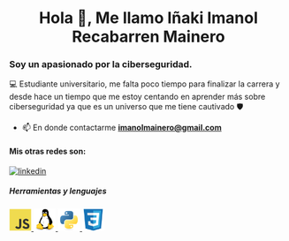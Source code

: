<h1 align="center">Hola 👋, Me llamo Iñaki Imanol Recabarren Mainero</h1>

<h3 aling="center">Soy un apasionado por la ciberseguridad.</h3>

<p> 💻 Estudiante universitario, me falta poco tiempo para finalizar la carrera y desde hace un tiempo que me estoy centando en aprender más sobre ciberseguridad ya que es un universo que me tiene cautivado 🛡️<p/>

- 📫 En donde contactarme **imanolmainero@gmail.com**

<h4 aling="left">Mis otras redes son:</h4>
<p aling="left">
<a href="https://linkedin.com/in/iñakirecabarren" target="blank"> <img src="https://cdn.jsdelivr.net/gh/devicons/devicon/icons/linkedin/linkedin-original.svg" alt="linkedin" width="40" height="40" /> </a>
</p>

<h5 aling="left">Herramientas y lenguajes</h5>

<p aling="left"><a href="https://developer.mozilla.org/en-US/docs/Web/JavaScript "target="_blank" rel="noreferrer"> <img src="https://raw.githubusercontent.com/devicons/devicon/master/icons/javascript/javascript-original.svg" alt="javascript" width="40" height="40"/> </a> <a href="https://www.linux.org/" target="_blank" rel="noreferrer"> <img src="https://raw.githubusercontent.com/devicons/devicon/master/icons/linux/linux-original.svg" alt="linux" width="40" height="40"/> </a> <a href="https://www.python.org" target="_blank" rel="noreferrer"> <img src="https://raw.githubusercontent.com/devicons/devicon/master/icons/python/python-original.svg" alt="python" width="40" height="40"</a>
<a href="https://www.w3.org/Style/CSS/"><img src= "https://raw.githubusercontent.com/izumin5210/emojipack-for-devicon/master/png/css3.png" alt="css3" width="40" heigth="40">
  
  </p>

